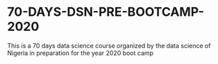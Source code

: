 # 70-DAYS-DSN-PRE-BOOTCAMP-2020
This is a 70 days data science course organized by the data science of Nigeria in preparation for the year 2020 boot camp
